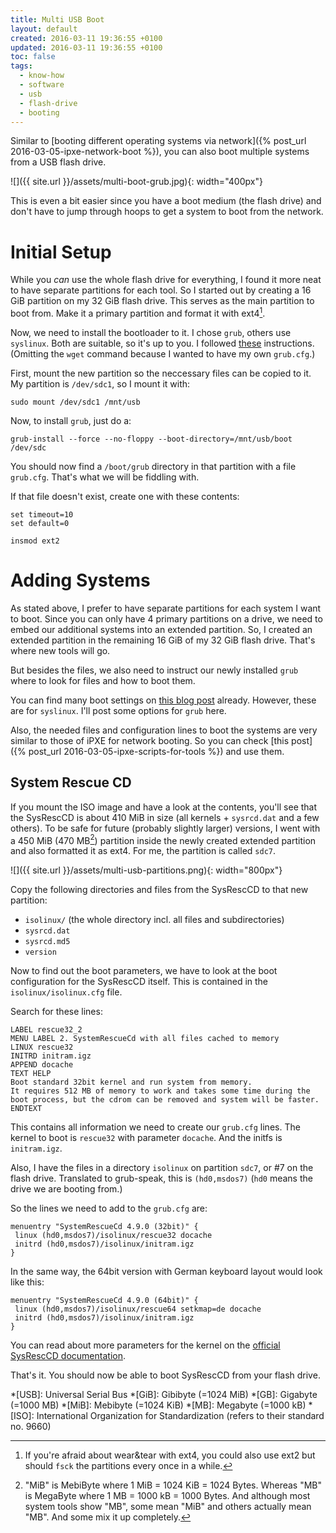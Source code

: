 ```yaml
---
title: Multi USB Boot
layout: default
created: 2016-03-11 19:36:55 +0100
updated: 2016-03-11 19:36:55 +0100
toc: false
tags:
  - know-how
  - software
  - usb
  - flash-drive
  - booting
---
```

Similar to [booting different operating systems via network]({% post_url 2016-03-05-ipxe-network-boot %}),
you can also boot multiple systems from a USB flash drive.

![]({{ site.url }}/assets/multi-boot-grub.jpg){: width="400px"}

This is even a bit easier since you have a boot medium (the flash drive) and
don't have to jump through hoops to get a system to boot from the network.


Initial Setup
=============

While you *can* use the whole flash drive for everything, I found it more neat
to have separate partitions for each tool. So I started out by creating a 16 GiB
partition on my 32 GiB flash drive. This serves as the main partition to boot
from. Make it a primary partition and format it with ext4[^1].

Now, we need to install the bootloader to it. I chose `grub`, others use
`syslinux`. Both are suitable, so it's up to you. I followed [these](https://www.pendrivelinux.com/boot-multiple-iso-from-usb-via-grub2-using-linux/)
instructions. (Omitting the `wget` command because I wanted to have my own
`grub.cfg`.)

First, mount the new partition so the neccessary files can be copied to it. My
partition is `/dev/sdc1`, so I mount it with:

    sudo mount /dev/sdc1 /mnt/usb

Now, to install `grub`, just do a:

    grub-install --force --no-floppy --boot-directory=/mnt/usb/boot /dev/sdc

You should now find a `/boot/grub` directory in that partition with a file
`grub.cfg`. That's what we will be fiddling with.

If that file doesn't exist, create one with these contents:

```
set timeout=10
set default=0

insmod ext2
```


Adding Systems
==============

As stated above, I prefer to have separate partitions for each system I want to
boot. Since you can only have 4 primary partitions on a drive, we need to embed
our additional systems into an extended partition. So, I created an extended
partition in the remaining 16 GiB of my 32 GiB flash drive. That's where new
tools will go.

But besides the files, we also need to instruct our newly installed `grub` where
to look for files and how to boot them.

You can find many boot settings on [this blog post](http://pongup.blogspot.de/2010/10/multipleboot-usb.html)
already. However, these are for `syslinux`. I'll post some options for `grub`
here.

Also, the needed files and configuration lines to boot the systems are very
similar to those of iPXE for network booting. So you can check [this post]({% post_url 2016-03-05-ipxe-scripts-for-tools %})
and use them.


System Rescue CD
----------------

If you mount the ISO image and have a look at the contents, you'll see that the
SysRescCD is about 410 MiB in size (all kernels + `sysrcd.dat` and a few
others). To be safe for future (probably slightly larger) versions, I went with
a 450 MiB (470 MB[^2]) partition inside the newly created extended partition and
also formatted it as ext4. For me, the partition is called `sdc7`.

![]({{ site.url }}/assets/multi-usb-partitions.png){: width="800px"}

Copy the following directories and files from the SysRescCD to that new
partition:

* `isolinux/` (the whole directory incl. all files and subdirectories)
* `sysrcd.dat`
* `sysrcd.md5`
* `version`

Now to find out the boot parameters, we have to look at the boot configuration
for the SysRescCD itself. This is contained in the `isolinux/isolinux.cfg` file.

Search for these lines:

```
LABEL rescue32_2
MENU LABEL 2. SystemRescueCd with all files cached to memory
LINUX rescue32
INITRD initram.igz
APPEND docache
TEXT HELP
Boot standard 32bit kernel and run system from memory.
It requires 512 MB of memory to work and takes some time during the
boot process, but the cdrom can be removed and system will be faster.
ENDTEXT
```

This contains all information we need to create our `grub.cfg` lines. The kernel
to boot is `rescue32` with parameter `docache`. And the initfs is `initram.igz`.

Also, I have the files in a directory `isolinux` on partition `sdc7`, or #7 on
the flash drive. Translated to grub-speak, this is `(hd0,msdos7)` (`hd0` means
the drive we are booting from.)

So the lines we need to add to the `grub.cfg` are:

```
menuentry "SystemRescueCd 4.9.0 (32bit)" {
 linux (hd0,msdos7)/isolinux/rescue32 docache
 initrd (hd0,msdos7)/isolinux/initram.igz
}
```

In the same way, the 64bit version with German keyboard layout would look like
this:

```
menuentry "SystemRescueCd 4.9.0 (64bit)" {
 linux (hd0,msdos7)/isolinux/rescue64 setkmap=de docache
 initrd (hd0,msdos7)/isolinux/initram.igz
}
```

You can read about more parameters for the kernel on the [official SysRescCD
documentation](https://www.system-rescue-cd.org/Sysresccd-manual-en_Booting_the_CD-ROM).

That's it. You should now be able to boot SysRescCD from your flash drive.



[^1]: If you're afraid about wear&tear with ext4, you could also use ext2 but
      should `fsck` the partitions every once in a while.

[^2]: "MiB" is MebiByte where 1 MiB = 1024 KiB = 1024 Bytes. Whereas "MB" is
      MegaByte where 1 MB = 1000 kB = 1000 Bytes. And although most system tools
      show "MB", some mean "MiB" and others actually mean "MB". And some mix it
      up completely.

*[USB]: Universal Serial Bus
*[GiB]: Gibibyte (=1024 MiB)
*[GB]: Gigabyte (=1000 MB)
*[MiB]: Mebibyte (=1024 KiB)
*[MB]: Megabyte (=1000 kB)
*[ISO]: International Organization for Standardization (refers to their standard no. 9660)
